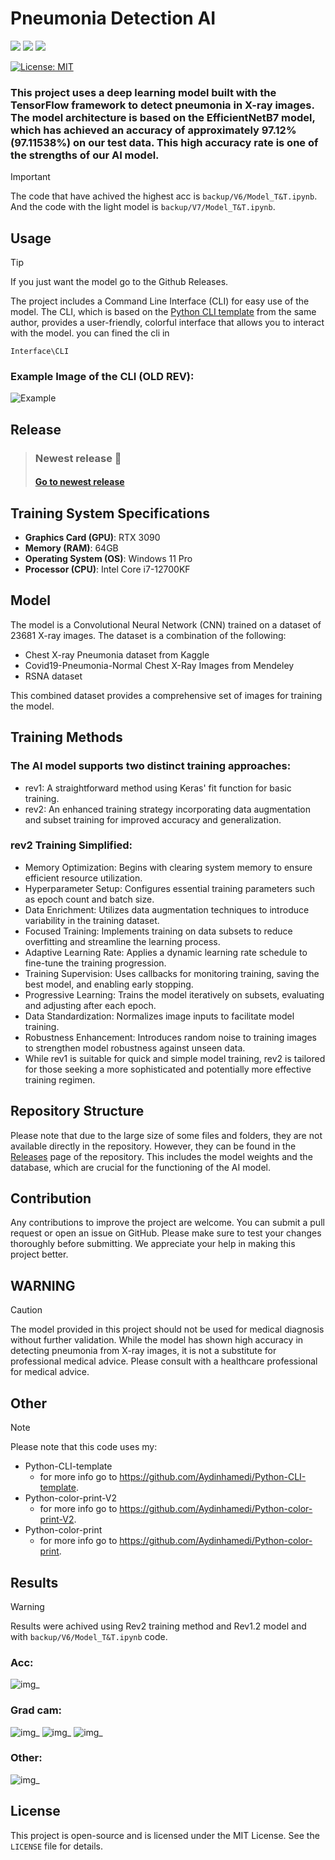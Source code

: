 # Pneumonia Detection AI
<img src="https://img.shields.io/badge/Python-FFD43B?style=for-the-badge&logo=python&logoColor=blue"/> <img src="https://img.shields.io/badge/TensorFlow-FF6F00?style=for-the-badge&logo=tensorflow&logoColor=white"/> <img src="https://img.shields.io/badge/Keras-FF0000?style=for-the-badge&logo=keras&logoColor=white"/>

[![License: MIT](https://img.shields.io/badge/License-MIT-yellow.svg)](https://opensource.org/licenses/MIT)
### This project uses a deep learning model built with the TensorFlow framework to detect pneumonia in X-ray images. The model architecture is based on the EfficientNetB7 model, which has achieved an accuracy of approximately 97.12% (97.11538%) on our test data. This high accuracy rate is one of the strengths of our AI model.
> [!IMPORTANT]
> The code that have achived the highest acc is `backup/V6/Model_T&T.ipynb`.\
> And the code with the light model is `backup/V7/Model_T&T.ipynb`.

## Usage
> [!TIP]
> If you just want the model go to the Github Releases.

The project includes a Command Line Interface (CLI) for easy use of the model. The CLI, which is based on the [Python CLI template](https://github.com/Aydinhamedi/Python-CLI-template) from the same author, provides a user-friendly, colorful interface that allows you to interact with the model. you can fined the cli in 

```
Interface\CLI
```
### Example Image of the CLI (OLD REV):
![Example](doc/Screenshot.png)  
## Release
> ### Newest release 📃
> #### [Go to newest release](https://github.com/Aydinhamedi/Pneumonia-Detection-Ai/releases/latest)

## Training System Specifications

- **Graphics Card (GPU)**: RTX 3090
- **Memory (RAM)**: 64GB
- **Operating System (OS)**: Windows 11 Pro
- **Processor (CPU)**: Intel Core i7-12700KF

## Model

The model is a Convolutional Neural Network (CNN) trained on a dataset of 23681 X-ray images. The dataset is a combination of the following:

- Chest X-ray Pneumonia dataset from Kaggle
- Covid19-Pneumonia-Normal Chest X-Ray Images from Mendeley
- RSNA dataset

This combined dataset provides a comprehensive set of images for training the model.

## Training Methods
### The AI model supports two distinct training approaches:

- rev1: A straightforward method using Keras' fit function for basic training.
- rev2: An enhanced training strategy incorporating data augmentation and subset training for improved accuracy and generalization.
### rev2 Training Simplified:
- Memory Optimization: Begins with clearing system memory to ensure efficient resource utilization.
- Hyperparameter Setup: Configures essential training parameters such as epoch count and batch size.
- Data Enrichment: Utilizes data augmentation techniques to introduce variability in the training dataset.
- Focused Training: Implements training on data subsets to reduce overfitting and streamline the learning process.
- Adaptive Learning Rate: Applies a dynamic learning rate schedule to fine-tune the training progression.
- Training Supervision: Uses callbacks for monitoring training, saving the best model, and enabling early stopping.
- Progressive Learning: Trains the model iteratively on subsets, evaluating and adjusting after each epoch.
- Data Standardization: Normalizes image inputs to facilitate model training.
- Robustness Enhancement: Introduces random noise to training images to strengthen model robustness against unseen data.
- While rev1 is suitable for quick and simple model training, rev2 is tailored for those seeking a more sophisticated and potentially more effective training regimen.

## Repository Structure

Please note that due to the large size of some files and folders, they are not available directly in the repository. However, they can be found in the [Releases](https://github.com/Aydinhamedi/Pneumonia-Detection-Ai/releases) page of the repository. This includes the model weights and the database, which are crucial for the functioning of the AI model.

## Contribution

Any contributions to improve the project are welcome. You can submit a pull request or open an issue on GitHub. Please make sure to test your changes thoroughly before submitting. We appreciate your help in making this project better.

## WARNING
> [!CAUTION]
The model provided in this project should not be used for medical diagnosis without further validation. While the model has shown high accuracy in detecting pneumonia from X-ray images, it is not a substitute for professional medical advice. Please consult with a healthcare professional for medical advice.


## Other
> [!NOTE]
> Please note that this code uses my:
> - Python-CLI-template
>   - for more info go to https://github.com/Aydinhamedi/Python-CLI-template.
> - Python-color-print-V2
>   - for more info go to https://github.com/Aydinhamedi/Python-color-print-V2.
> - Python-color-print
>   - for more info go to https://github.com/Aydinhamedi/Python-color-print.

## Results

> [!WARNING]
> Results were achived using Rev2 training method and Rev1.2 model and
> with `backup/V6/Model_T&T.ipynb` code.
<!-- #### N/A --> 
### Acc:
![img_](doc/V6/D1.png)
### Grad cam:
![img_](doc/V6/D3.png)
![img_](doc/V6/D6.png)
![img_](doc/V6/D2.png)
### Other:
![img_](doc/V6/D4.png)
<!--
![img_](doc/V6/D5.png)
![img_](doc/V6/D6.png)
![img_](doc/V6/D7.png)
![img_](doc/V6/D8.png)
![img_](doc/V6/D9.png)
--> 
<!--
![img3](doc/Screenshot.png)  
-->


## License

This project is open-source and is licensed under the MIT License. See the `LICENSE` file for details.
